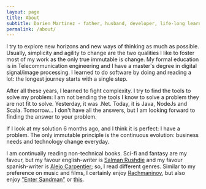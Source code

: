 ```yaml
---
layout: page
title: About
subtitle: Darien Martinez - father, husband, developer, life-long learner.
permalink: /about/
---
```


 I try to explore new horizons and new ways of thinking as much as possible. Usually, simplicity and agility to change are the two qualities I like to foster most of my work as the only true immutable is change. My formal education is in Telecommunication engineering and I have a master's degree in digital signal/image processing. I learned to do software by doing and reading a lot: the longest journey starts with a single step.

After all these years, I learned to fight complexity. I try to find the tools to solve my problem: I am not bending the tools I know to solve a problem they are not fit to solve. Yesterday, it was .Net. Today, it is Java, NodeJs and Scala. Tomorrow... I don't have all the answers, but I am looking forward to finding the answer to your problem. 

If I look at my solution 6 months ago, and I think it is perfect: I have a problem. The only immutable principle is the continuous evolution: business needs and technology change everyday.

I am continually reading non-technical books. Sci-fi and fantasy are my favour, but my favour english-writer is [Salman Rushdie](https://en.wikipedia.org/wiki/Salman_Rushdie) and my favour spanish-writer is [Alejo Carpentier](https://en.wikipedia.org/wiki/Alejo_Carpentier); so, I read different genres. Similar to my preference on music and films, I certainly enjoy [Rachmaninov](https://en.wikipedia.org/wiki/Sergei_Rachmaninoff), but also enjoy ["Enter Sandman"](https://www.youtube.com/watch?v=CD-E-LDc384) or [this](https://www.youtube.com/watch?v=VMp55KH_3wo).

